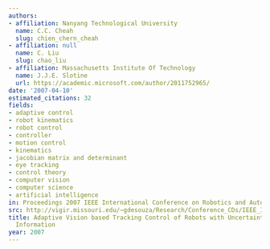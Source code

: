 ```yaml
---
authors:
- affiliation: Nanyang Technological University
  name: C.C. Cheah
  slug: chien_chern_cheah
- affiliation: null
  name: C. Liu
  slug: chao_liu
- affiliation: Massachusetts Institute Of Technology
  name: J.J.E. Slotine
  url: https://academic.microsoft.com/author/2011752965/
date: '2007-04-10'
estimated_citations: 32
fields:
- adaptive control
- robot kinematics
- robot control
- controller
- motion control
- kinematics
- jacobian matrix and determinant
- eye tracking
- control theory
- computer vision
- computer science
- artificial intelligence
in: Proceedings 2007 IEEE International Conference on Robotics and Automation
src: http://vigir.missouri.edu/~gdesouza/Research/Conference_CDs/IEEE_ICRA_2007/data/papers/1018.pdf
title: Adaptive Vision based Tracking Control of Robots with Uncertainty in Depth
  Information
year: 2007
---
```


